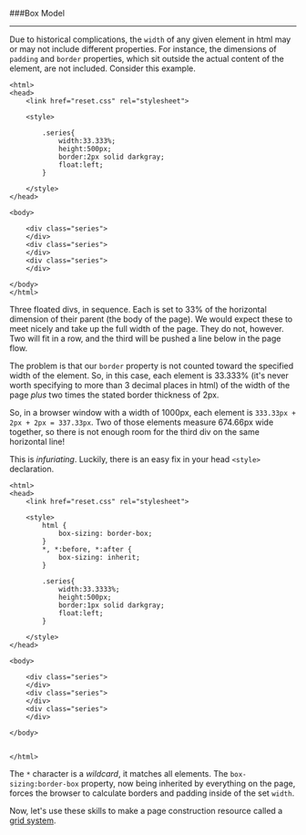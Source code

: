 ###Box Model

------

Due to historical complications, the `width` of any given element in html may or may not include different properties. For instance, the dimensions of `padding` and `border` properties, which sit outside the actual content of the element, are not included. Consider this example.

```
<html>
<head>
	<link href="reset.css" rel="stylesheet">

	<style>
		
		.series{
			width:33.333%;
			height:500px;
			border:2px solid darkgray; 
			float:left;
		}

	</style>
</head>

<body>

	<div class="series"> 
	</div>
	<div class="series"> 
	</div>
	<div class="series"> 
	</div>
	
</body>
</html>
```

Three floated divs, in sequence. Each is set to 33% of the horizontal dimension of their parent (the body of the page). We would expect these to meet nicely and take up the full width of the page. They do not, however. Two will fit in a row, and the third will be pushed a line below in the page flow.

The problem is that our `border` property is not counted toward the specified width of the element. So, in this case, each element is 33.333% (it's never worth specifying to more than 3 decimal places in html) of the width of the page *plus* two times the stated border thickness of 2px. 

So, in a browser window with a width of 1000px, each element is `333.33px + 2px + 2px = 337.33px`. Two of those elements measure 674.66px wide together, so there is not enough room for the third div on the same horizontal line!

This is *infuriating*. Luckily, there is an easy fix in your head `<style>` declaration.

```
<html>
<head>
	<link href="reset.css" rel="stylesheet">
	
	<style>
		html {
			box-sizing: border-box;
		}
		*, *:before, *:after {
			box-sizing: inherit;
		}

		.series{
			width:33.3333%;
			height:500px;
			border:1px solid darkgray; 
			float:left;
		}

	</style>
</head>

<body>

	<div class="series"> 
	</div>
	<div class="series"> 
	</div>
	<div class="series"> 
	</div>

</body>


</html>
```

The `*` character is a *wildcard*, it matches all elements. The `box-sizing:border-box` property, now being inherited by everything on the page, forces the browser to calculate borders and padding inside of the set `width`.

Now, let's use these skills to make a page construction resource called a [grid system](grid.md).
